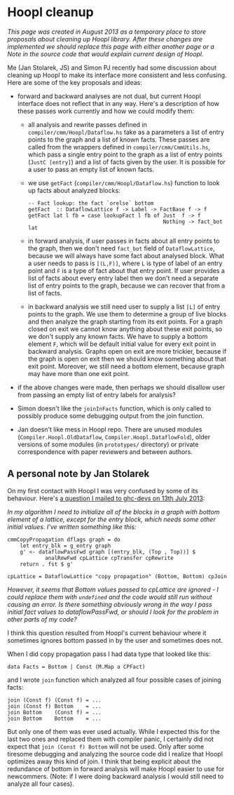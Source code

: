 # Hoopl cleanup



*This page was created in August 2013 as a temporary place to store proposals about cleaning up Hoopl library. After these changes are implemented we should replace this page with either another page or a Note in the source code that would explain current design of Hoopl.*



Me (Jan Stolarek, JS) and Simon PJ recently had some discussion about cleaning up Hoopl to make its interface more consistent and less confusing. Here are some of the key proposals and ideas:


- forward and backward analyses are not dual, but current Hoopl interface does not reflect that in any way. Here's a description of how these passes work currently and how we could modify them:

  - all analysis and rewrite passes defined in `compiler/cmm/Hoopl/Dataflow.hs` take as a parameters a list of entry points to the graph and a list of known facts. These passes are called from the wrappers defined in `compiler/cmm/CmmUtils.hs`, which pass a single entry point to the graph as a list of entry points (`JustC [entry]`) and a list of facts given by the user. It is possible for a user to pass an empty list of known facts.
  - we use `getFact` (`compiler/cmm/Hoopl/Dataflow.hs`) function to look up facts about analyzed blocks:

    ```wiki
    -- Fact lookup: the fact `orelse` bottom
    getFact  :: DataflowLattice f -> Label -> FactBase f -> f
    getFact lat l fb = case lookupFact l fb of Just  f -> f
                                               Nothing -> fact_bot lat
    ```
  - in forward analysis, if user passes in facts about all entry points to the graph, then we don't need `fact_bot` field of `DataflowLattice`, because we will always have some fact about analysed block. What a user needs to pass is `[(L,F)]`, where `L` is type of label of an entry point and `F` is a type of fact about that entry point. If user provides a list of facts about every entry label then we don't need a separate list of entry points to the graph, because we can recover that from a list of facts.
  - in backward analysis we still need user to supply a list `[L]` of entry points to the graph. We use them to determine a group of live blocks and then analyze the graph starting from its exit points. For a graph closed on exit we cannot know anything about these exit points, so we don't supply any known facts. We have to supply a bottom element `F`, which will be default initial value for every exit point in backward analysis. Graphs open on exit are more trickier, because if the graph is open on exit then we should know something about that exit point. Moreover, we still need a bottom element, because graph may have more than one exit point.
- if the above changes were made, then perhaps we should disallow user from passing an empty list of entry labels for analysis?
- Simon doesn't like the `joinInFacts` function, which is only called to possibly produce some debugging output from the join function.
- Jan doesn't like mess in Hoopl repo. There are unused modules (`Compiler.Hoopl.OldDataflow`, `Compiler.Hoopl.DataflowFold`), older versions of some modules (in `prototypes/` directory) or private correspondence with paper reviewers and between authors.

## A personal note by Jan Stolarek



On my first contact with Hoopl I was very confused by some of its behaviour. Here's [
a question I mailed to ghc-devs on 13th July 2013](http://www.haskell.org/pipermail/ghc-devs/2013-July/001757.html):



*In my algorithm I need to initialize all of the blocks in a graph with bottom element of a lattice, except for the entry block, which needs some other initial values. I've written something like this:*


```wiki
cmmCopyPropagation dflags graph = do
    let entry_blk = g_entry graph
    g' <- dataflowPassFwd graph [(entry_blk, (Top , Top))] $
            analRewFwd cpLattice cpTransfer cpRewrite
    return . fst $ g'

cpLattice = DataflowLattice "copy propagation" (Bottom, Bottom) cpJoin
```


*However, it seems that Bottom values passed to cpLattice are ignored - I could replace them with `undefined` and the code would still run without causing an error. Is there something obviously wrong in the way I pass initial fact values to dataflowPassFwd, or should I look for the problem in other parts of my code?*



I think this question resulted from Hoopl's current behaviour where it sometimes ignores bottom passed in by the user and sometimes does not.



When I did copy propagation pass I had data type that looked like this:


```wiki
data Facts = Bottom | Const (M.Map a CPFact)
```


and I wrote `join` function which analyzed all four possible cases of joining facts:


```wiki
join (Const f) (Const f) = ...
join (Const f) Bottom    = ...
join Bottom    (Const f) = ...
join Bottom    Bottom    = ...
```


But only one of them was ever used actually. While I expected this for the last two ones and replaced them with compiler panic, I certainly did not expect that `join (Const f) Bottom` will not be used. Only after some tiresome debugging and analyzing the source code did I realize that Hoopl optimizes away this kind of join. I think that being explicit about the redundance of bottom in forward analysis will make Hoopl easier to use for newcommers. (Note: if I were doing backward analysis I would still need to analyze all four cases).


